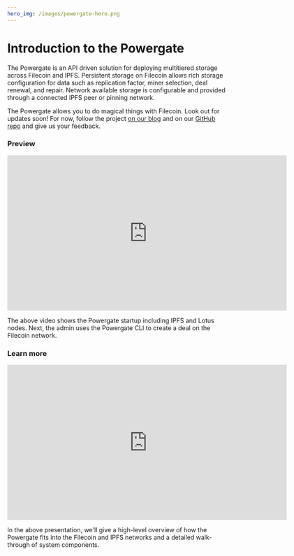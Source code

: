 ```yaml
---
hero_img: /images/powergate-hero.png
---
```


# Introduction to the Powergate

The Powergate is an API driven solution for deploying multitiered storage across Filecoin and IPFS. Persistent storage on Filecoin allows rich storage configuration for data such as replication factor, miner selection, deal renewal, and repair. Network available storage is configurable and provided through a connected IPFS peer or pinning network.

The Powergate allows you to do magical things with Filecoin. Look out for updates soon! For now, follow the project [on our blog](https://blog.textile.io/tag/filecoin/) and on our [GitHub repo](https://github.com/textileio/powergate) and give us your feedback.

### Preview

<center><iframe src="https://player.vimeo.com/video/411596107?quality=2k" width="640" height="355" frameborder="0" allow="autoplay; fullscreen" allowfullscreen></iframe></center>

The above video shows the Powergate startup including IPFS and Lotus nodes. Next, the admin uses the Powergate CLI to create a deal on the Filecoin network.

### Learn more

<center>
<iframe width="640" height="355" src="https://www.youtube.com/embed/aiOTSkz_6aY" frameborder="0" allowfullscreen ng-show="showvideo"></iframe>
</center>

In the above presentation, we'll give a high-level overview of how the Powergate fits into the Filecoin and IPFS networks and a detailed walk-through of system components.
